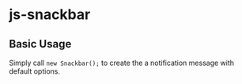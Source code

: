 # js-snackbar

## Basic Usage
Simply call `new Snackbar();` to create the a notification message with default options.
